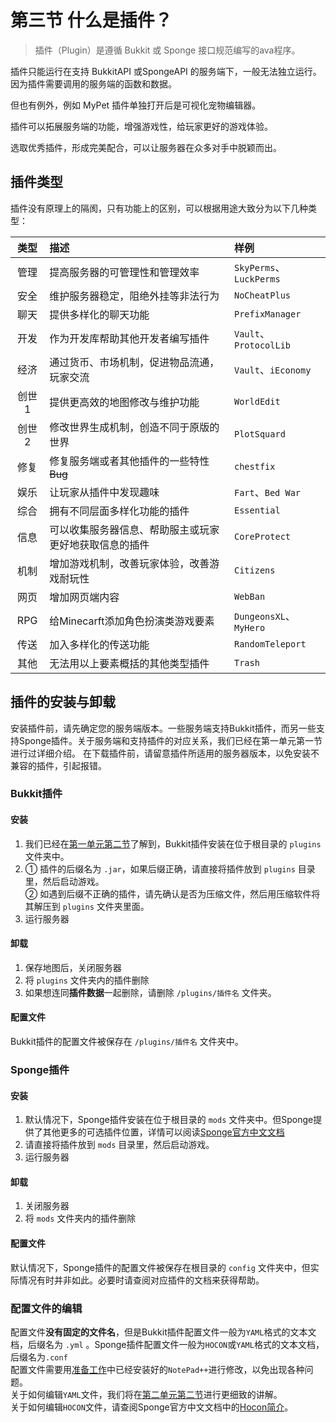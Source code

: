 # 第三节 什么是插件？
> 插件（Plugin）是遵循 Bukkit 或 Sponge 接口规范编写的ava程序。

插件只能运行在支持 BukkitAPI 或SpongeAPI 的服务端下，一般无法独立运行。因为插件需要调用的服务端的函数和数据。

但也有例外，例如 MyPet 插件单独打开后是可视化宠物编辑器。

插件可以拓展服务端的功能，增强游戏性，给玩家更好的游戏体验。

选取优秀插件，形成完美配合，可以让服务器在众多对手中脱颖而出。

## 插件类型

插件没有原理上的隔阂，只有功能上的区别，可以根据用途大致分为以下几种类型：
  
|类型|描述|样例|
|:---:|:---|:---|
|管理|提高服务器的可管理性和管理效率|`SkyPerms`、`LuckPerms`|
|安全|维护服务器稳定，阻绝外挂等非法行为|`NoCheatPlus`|
|聊天|提供多样化的聊天功能|`PrefixManager`|
|开发|作为开发库帮助其他开发者编写插件|`Vault`、`ProtocolLib`|
|经济|通过货币、市场机制，促进物品流通，玩家交流|`Vault`、`iEconomy`|
|创世1|提供更高效的地图修改与维护功能|`WorldEdit`|
|创世2|修改世界生成机制，创造不同于原版的世界|`PlotSquard`|
|修复|修复服务端或者其他插件的一些特性~~Bug~~|`chestfix`|
|娱乐|让玩家从插件中发现趣味|`Fart`、`Bed War`|
|综合|拥有不同层面多样化功能的插件|`Essential`|
|信息|可以收集服务器信息、帮助服主或玩家更好地获取信息的插件|`CoreProtect`|
|机制|增加游戏机制，改善玩家体验，改善游戏耐玩性|`Citizens`|
|网页|增加网页端内容|`WebBan`|
|RPG|给Minecarft添加角色扮演类游戏要素|`DungeonsXL`、`MyHero`|
|传送|加入多样化的传送功能|`RandomTeleport`|
|其他|无法用以上要素概括的其他类型插件|`Trash`|

## 插件的安装与卸载
安装插件前，请先确定您的服务端版本。一些服务端支持Bukkit插件，而另一些支持Sponge插件。关于服务端和支持插件的对应关系，我们已经在第一单元第一节进行过详细介绍。
在下载插件前，请留意插件所适用的服务器版本，以免安装不兼容的插件，引起报错。

### Bukkit插件
#### 安装
1. 我们已经在[第一单元第二节](Structure.md)了解到，Bukkit插件安装在位于根目录的 `plugins` 文件夹中。  
2. ① 插件的后缀名为 `.jar`，如果后缀正确，请直接将插件放到 `plugins` 目录里，然后启动游戏。  
② 如遇到后缀不正确的插件，请先确认是否为压缩文件，然后用压缩软件将其解压到 `plugins` 文件夹里面。
4. 运行服务器

#### 卸载
1. 保存地图后，关闭服务器
2. 将 `plugins` 文件夹内的插件删除
3. 如果想连同**插件数据**一起删除，请删除 `/plugins/插件名` 文件夹。

#### 配置文件
Bukkit插件的配置文件被保存在 `/plugins/插件名` 文件夹中。  

### Sponge插件  
#### 安装
1. 默认情况下，Sponge插件安装在位于根目录的 `mods` 文件夹中。但Sponge提供了其他更多的可选插件位置，详情可以阅读[Sponge官方中文文档](https://docs.spongepowered.org/stable/zh-CN)  
2. 请直接将插件放到 `mods` 目录里，然后启动游戏。  
4. 运行服务器

#### 卸载
1. 关闭服务器
2. 将 `mods` 文件夹内的插件删除

#### 配置文件
默认情况下，Sponge插件的配置文件被保存在根目录的 `config` 文件夹中，但实际情况有时并非如此。必要时请查阅对应插件的文档来获得帮助。

### 配置文件的编辑
配置文件**没有固定的文件名**，但是Bukkit插件配置文件一般为`YAML`格式的文本文档，后缀名为 `.yml` 。Sponge插件配置文件一般为`HOCON`或`YAML`格式的文本文档，后缀名为`.conf`  
配置文件需要用[准备工作](Preparation.md)中已经安装好的`NotePad++`进行修改，以免出现各种问题。  
关于如何编辑`YAML`文件，我们将在[第二单元第二节](Yaml.md)进行更细致的讲解。  
关于如何编辑`HOCON`文件，请查阅Sponge官方中文文档中的[Hocon简介](https://docs.spongepowered.org/stable/zh-CN/server/getting-started/configuration/hocon.html)。
